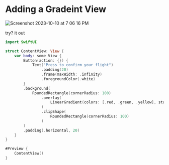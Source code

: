 # Adding a Gradeint View 

![Screenshot 2023-10-10 at 7 06 16 PM](https://github.com/alexpaul/SwiftUI/assets/1819208/8ecc68a4-99f8-4c8c-95a9-afb2424054cb)

try? it out 

```swift
import SwiftUI

struct ContentView: View {
    var body: some View {
        Button(action: {}) {
            Text("Press to confirm your flight")
                .padding(20)
                .frame(maxWidth: .infinity)
                .foregroundColor(.white)
        }
        .background(
            RoundedRectangle(cornerRadius: 100)
                .overlay(
                    LinearGradient(colors: [.red, .green, .yellow], startPoint: .leading, endPoint: .trailing)
                )
                .clipShape(
                    RoundedRectangle(cornerRadius: 100)
                )
        )
        .padding(.horizontal, 20)
    }
}

#Preview {
    ContentView()
}
```
